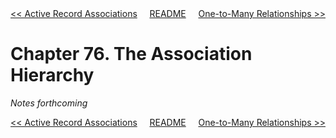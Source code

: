 <div>
<div style='float: left'><a href='ch75-active-record-associations.md'>&lt;&lt; Active Record Associations</a></div>
<div style='float: right'><a href='ch77-one-to-many-relationships.md'>One-to-Many Relationships &gt;&gt;</a></div>
<div style='float: inline-auto;text-align:center'><a href='README.md'>README</a></div>
<div style="clear: both"></div>
</div>

# Chapter 76. The Association Hierarchy

*Notes forthcoming*

<div>
<div style='float: left'><a href='ch75-active-record-associations.md'>&lt;&lt; Active Record Associations</a></div>
<div style='float: right'><a href='ch77-one-to-many-relationships.md'>One-to-Many Relationships &gt;&gt;</a></div>
<div style='float: inline-auto;text-align:center'><a href='README.md'>README</a></div>
<div style="clear: both"></div>
</div>